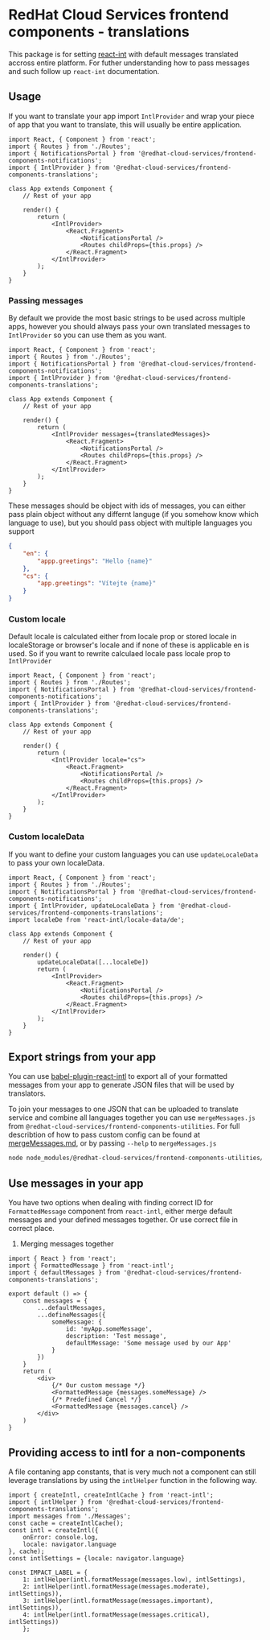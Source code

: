 # RedHat Cloud Services frontend components - translations

This package is for setting [react-int](https://www.npmjs.com/package/react-intl) with default messages translated accross entire platform. For futher understanding how to pass messages and such follow up `react-int` documentation.


## Usage

If you want to translate your app import `IntlProvider` and wrap your piece of app that you want to translate, this will usually be entire application.

```JSX
import React, { Component } from 'react';
import { Routes } from './Routes';
import { NotificationsPortal } from '@redhat-cloud-services/frontend-components-notifications';
import { IntlProvider } from '@redhat-cloud-services/frontend-components-translations';

class App extends Component {
    // Rest of your app

    render() {
        return (
            <IntlProvider>
                <React.Fragment>
                    <NotificationsPortal />
                    <Routes childProps={this.props} />
                </React.Fragment>
            </IntlProvider>
        );
    }
}
```

### Passing messages
By default we provide the most basic strings to be used across multiple apps, however you should always pass your own translated messages to `IntlProvider` so you can use them as you want.

```JSX
import React, { Component } from 'react';
import { Routes } from './Routes';
import { NotificationsPortal } from '@redhat-cloud-services/frontend-components-notifications';
import { IntlProvider } from '@redhat-cloud-services/frontend-components-translations';

class App extends Component {
    // Rest of your app

    render() {
        return (
            <IntlProvider messages={translatedMessages}>
                <React.Fragment>
                    <NotificationsPortal />
                    <Routes childProps={this.props} />
                </React.Fragment>
            </IntlProvider>
        );
    }
}
```

These messages should be object with ids of messages, you can either pass plain object without any differnt languge (if you somehow know which language to use), but you should pass object with multiple languages you support

```JSON
{
    "en": {
        "appp.greetings": "Hello {name}"
    },
    "cs": {
        "app.greetings": "Vítejte {name}"
    }
}
```

### Custom locale

Default locale is calculated either from locale prop or stored locale in localeStorage or browser's locale and if none of these is applicable en is used. So if you want to rewrite calculaed locale pass locale prop to `IntlProvider`

```JSX
import React, { Component } from 'react';
import { Routes } from './Routes';
import { NotificationsPortal } from '@redhat-cloud-services/frontend-components-notifications';
import { IntlProvider } from '@redhat-cloud-services/frontend-components-translations';

class App extends Component {
    // Rest of your app

    render() {
        return (
            <IntlProvider locale="cs">
                <React.Fragment>
                    <NotificationsPortal />
                    <Routes childProps={this.props} />
                </React.Fragment>
            </IntlProvider>
        );
    }
}
```

### Custom localeData

If you want to define your custom languages you can use `updateLocaleData` to pass your own localeData.

```JSX
import React, { Component } from 'react';
import { Routes } from './Routes';
import { NotificationsPortal } from '@redhat-cloud-services/frontend-components-notifications';
import { IntlProvider, updateLocaleData } from '@redhat-cloud-services/frontend-components-translations';
import localeDe from 'react-intl/locale-data/de';

class App extends Component {
    // Rest of your app

    render() {
        updateLocaleData([...localeDe])
        return (
            <IntlProvider>
                <React.Fragment>
                    <NotificationsPortal />
                    <Routes childProps={this.props} />
                </React.Fragment>
            </IntlProvider>
        );
    }
}
```

## Export strings from your app
You can use [babel-plugin-react-intl](https://www.npmjs.com/package/babel-plugin-react-intl) to export all of your formatted messages from your app to generate JSON files that will be used by translators.

To join your messages to one JSON that can be uploaded to translate service and combine all languages together you can use `mergeMessages.js` from `@redhat-cloud-services/frontend-components-utilities`. For full describtion of how to pass custom config can be found at [mergeMessages.md](/RedHatInsights/frontend-components/blob/master/packages/utils/doc/mergeMessages.md), or by passing `--help` to `mergeMessages.js`

```bash
node node_modules/@redhat-cloud-services/frontend-components-utilities/mergeMessages.js
```

## Use messages in your app
You have two options when dealing with finding correct ID for `FormattedMessage` component from `react-intl`, either merge default messages and your defined messages together. Or use correct file in correct place.

1) Merging messages together
```JS
import { React } from 'react';
import { FormattedMessage } from 'react-intl';
import { defaultMessages } from '@redhat-cloud-services/frontend-components-translations';

export default () => {
    const messages = {
        ...defaultMessages,
        ...defineMessages({
            someMessage: {
                id: 'myApp.someMessage',
                description: 'Test message',
                defaultMessage: 'Some message used by our App'
            }
        })
    }
    return (
        <div>
            {/* Our custom message */}
            <FormattedMessage {messages.someMessage} />
            {/* Predefined Cancel */}
            <FormattedMessage {messages.cancel} />
        </div>
    )
}

```

## Providing access to intl for a non-components

A file contaning app constants, that is very much not a component can still leverage 
translations by using the `intlHelper` function in the following way.

```JS
import { createIntl, createIntlCache } from 'react-intl';
import { intlHelper } from '@redhat-cloud-services/frontend-components-translations';
import messages from './Messages';
const cache = createIntlCache();
const intl = createIntl({
    onError: console.log, 
    locale: navigator.language
}, cache);
const intlSettings = {locale: navigator.language}

const IMPACT_LABEL = {
    1: intlHelper(intl.formatMessage(messages.low), intlSettings),
    2: intlHelper(intl.formatMessage(messages.moderate),  intlSettings)),
    3: intlHelper(intl.formatMessage(messages.important),  intlSettings)),
    4: intlHelper(intl.formatMessage(messages.critical),  intlSettings))
    };
```
